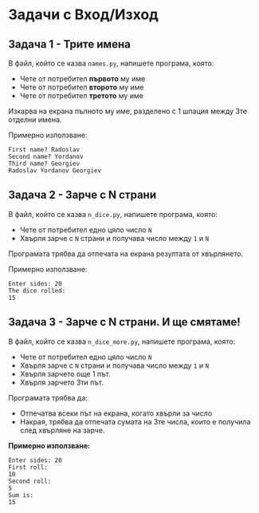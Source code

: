 # Задачи с Вход/Изход

## Задача 1 - Трите имена

В файл, който се казва `names.py`, напишете програма, която:

* Чете от потребител **първото** му име
* Чете от потребител **второто** му име
* Чете от потребител **третото** му име

Изкарва на екрана пълното му име, разделено с 1 шпация между 3те отделни имена.

Примерно използване:

```
First name? Radoslav
Second name? Yordanov
Third name? Georgiev
Radoslav Yordanov Georgiev
```

## Задача 2 - Зарче с N страни

В файл, който се казва `n_dice.py`, напишете програма, която:

* Чете от потребител едно цяло число `N`
* Хвърля зарче с `N` страни и получава число между `1` и `N`

Програмата трябва да отпечата на екрана резултата от хвърлянето.

Примерно използване:

```
Enter sides: 20
The dice rolled:
15
```

## Задача 3 - Зарче с N страни. И ще смятаме!

В файл, който се казва `n_dice_more.py`, напишете програма, която:

* Чете от потребител едно цяло число `N`
* Хвърля зарче с `N` страни и получава число между `1` и `N`
* Хвърля зарчето още 1 път.
* Хвърля зарчето 3ти път.

Програмата трябва да:

* Отпечатва всеки път на екрана, когато хвърли за число
* Накрая, трябва да отпечата сумата на 3те числа, които е получила след хвърляне на зарче.


**Примерно използване:**

```
Enter sides: 20
First roll:
10
Second roll:
5
Sum is:
15
```
